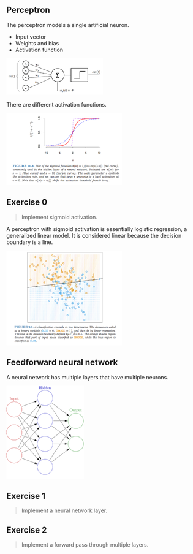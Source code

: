## Perceptron

The perceptron models a single artificial neuron. 

* Input vector
* Weights and bias
* Activation function

<img src="/figures/perceptron.png" width="50%">

There are different activation functions. 

<img src="/figures/activation.png" width="60%">

## Exercise 0

> Implement sigmoid activation.

A perceptron with sigmoid activation is essentially logistic regression, a generalized linear model. It is considered linear because the decision boundary is a line.

<img src="/figures/logistic.png" width="60%">

## Feedforward neural network

A neural network has multiple layers that have multiple neurons.

<img src="/figures/neuralnet.png" width="40%">

## Exercise 1

> Implement a neural network layer.

## Exercise 2

> Implement a forward pass through multiple layers.
